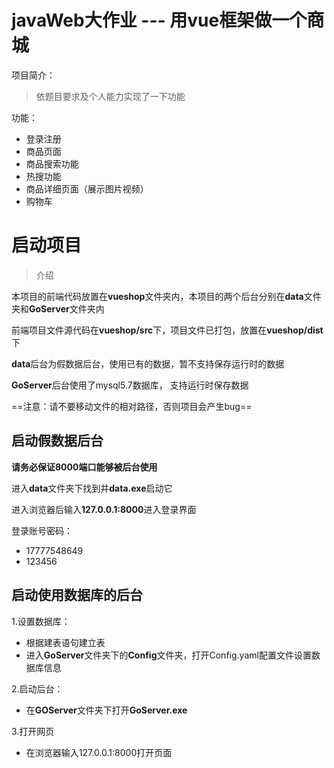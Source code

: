 #              javaWeb大作业 --- 用vue框架做一个商城



项目简介： 

> 依题目要求及个人能力实现了一下功能

功能：

- 登录注册
- 商品页面
- 商品搜索功能
- 热搜功能
- 商品详细页面（展示图片视频）
- 购物车



# 启动项目

> 介绍

本项目的前端代码放置在**vueshop**文件夹内，本项目的两个后台分别在**data**文件夹和**GoServer**文件夹内

前端项目文件源代码在**vueshop/src**下，项目文件已打包，放置在**vueshop/dist**下

**data**后台为假数据后台，使用已有的数据，暂不支持保存运行时的数据

**GoServer**后台使用了mysql5.7数据库， 支持运行时保存数据

==注意：请不要移动文件的相对路径，否则项目会产生bug==



## 启动假数据后台

**请务必保证8000端口能够被后台使用**

进入**data**文件夹下找到并**data.exe**启动它

进入浏览器后输入**127.0.0.1:8000**进入登录界面

登录账号密码：

- 17777548649
- 123456



## 启动使用数据库的后台

1.设置数据库：

- 根据建表语句建立表
- 进入**GoServer**文件夹下的**Config**文件夹，打开Config.yaml配置文件设置数据库信息

2.启动后台：

- 在**GOServer**文件夹下打开**GoServer.exe**

3.打开网页

- 在浏览器输入127.0.0.1:8000打开页面





